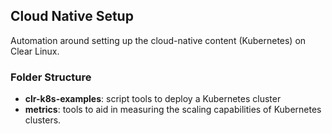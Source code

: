 ## Cloud Native Setup

Automation around setting up the cloud-native content (Kubernetes) on Clear Linux.

### Folder Structure
* **clr-k8s-examples**: script tools to deploy a Kubernetes cluster
* **metrics**: tools to aid in measuring the scaling capabilities of Kubernetes clusters.
